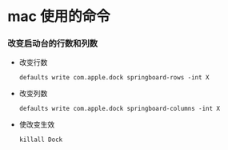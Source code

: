# mac 使用的命令

### 改变启动台的行数和列数

* 改变行数

  `defaults write com.apple.dock springboard-rows -int X`

* 改变列数

  `defaults write com.apple.dock springboard-columns -int X`



* 使改变生效

  `killall Dock`

